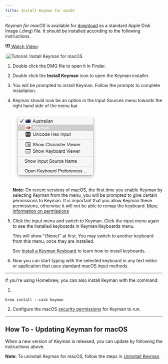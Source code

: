 ```yaml
---
title: Install Keyman for macOS
---
```


*Keyman for macOS* is available for [download](https://keyman.com/mac/download) as a standard
Apple Disk Image (.dmg) file. It should be installed according to the following instructions.

[![Play](../mac_images/video.png) Watch Video](https://youtu.be/7Ax71QeUNfo):

:<img class="video-thumbnail" data-video="https://www.youtube.com/embed/7Ax71QeUNfo" src="https://img.youtube.com/vi/7Ax71QeUNfo/maxresdefault.jpg" width="600px" alt="Tutorial: Install Keyman for macOS">

1. Double click the DMG file to open it in Finder.
2. Double click the **Install Keyman** icon to open the Keyman installer.
3. You will be prompted to install Keyman. Follow the prompts to complete installation.

4. Keyman should now be an option in the Input Sources menu towards the right hand
   side of the menu bar.

   ![Input Sources menu](../mac_images/input_menu.png)

   **Note**: On recent versions of macOS, the first time you enable Keyman by selecting Keyman
   from the menu, you will be prompted to give certain permissions to Keyman. It is
   important that you allow Keyman these permissions, otherwise it will not be able
   to remap the keyboard. [More information on permissions](../troubleshooting/configure-security)

4. Click the input menu and switch to Keyman. Click the input menu again to see the
   installed keyboards in Keyman:Keyboards menu.

   This will show "(None)" at first. You may switch to another keyboard from this menu,
   once they are installed.

   See [Install a Keyman Keyboard](install-keyboard) to learn how to install keyboards.

5. Now you can start typing with the selected keyboard in any text editor or
   application that uses standard macOS input methods.

---

If you're using Homebrew, you can also install Keyman with the command:

1.
```
brew install --cask keyman
```

2. Configure the macOS [security permissions](../troubleshooting/configure-security) for Keyman to run.

----
## How To - Updating Keyman for macOS

When a new version of Keyman is released, you can update by following the instructions
above.

**Note**: To uninstall Keyman for macOS, follow the steps in [Uninstall Keyman](../troubleshooting/uninstall-keyman).
